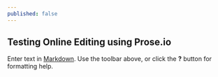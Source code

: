 ```yaml
---
published: false
---
```


## Testing Online Editing using Prose.io

Enter text in [Markdown](http://daringfireball.net/projects/markdown/). Use the toolbar above, or click the **?** button for formatting help.
